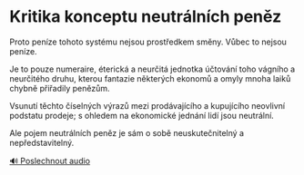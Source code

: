 # Kritika konceptu neutrálních peněz

<speak>
<prosody rate="95%" volume="medium">
<emphasis level="strong">Proto peníze tohoto systému nejsou prostředkem směny. Vůbec to nejsou peníze.</emphasis>

<break time="300ms"/>

<emphasis level="moderate">Je to pouze numeraire, éterická a neurčitá jednotka účtování toho vágního a neurčitého druhu, kterou fantazie některých ekonomů a omyly mnoha laiků chybně přiřadily penězům.</emphasis>

<break time="300ms"/>

<emphasis level="moderate">Vsunutí těchto číselných výrazů mezi prodávajícího a kupujícího neovlivní podstatu prodeje; s ohledem na ekonomické jednání lidí jsou neutrální.</emphasis>

<break time="300ms"/>

<emphasis level="strong">Ale pojem neutrálních peněz je sám o sobě neuskutečnitelný a nepředstavitelný.</emphasis>
</prosody>
</speak>

[🔊 Poslechnout audio](/data/7-paragraphs/audio/chapter_48/para_004-Proto-penze-tohoto-systmu-nejsou-prostedkem-sm.mp3) 